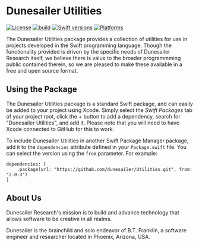 Dunesailer Utilities
====================

[![License](https://img.shields.io/badge/License-MIT-blue.svg)](https://github.com/dunesailer/Utilities/blob/master/LICENSE)
[![build](https://github.com/dunesailer/Utilities/workflows/build/badge.svg)](https://github.com/dunesailer/Utilities/actions?query=workflow%3Abuild)
[![Swift versions](https://img.shields.io/endpoint?url=https%3A%2F%2Fswiftpackageindex.com%2Fapi%2Fpackages%2Fdunesailer%2FUtilities%2Fbadge%3Ftype%3Dswift-versions)](https://swiftpackageindex.com/dunesailer/Utilities)
[![Platforms](https://img.shields.io/endpoint?url=https%3A%2F%2Fswiftpackageindex.com%2Fapi%2Fpackages%2Fdunesailer%2FUtilities%2Fbadge%3Ftype%3Dplatforms)](https://swiftpackageindex.com/dunesailer/Utilities)

The Dunesailer Utilities package provides a collection of utilities for use in projects developed in the Swift programming language. Though the functionality provided is driven by the specific needs of Dunesailer Research itself, we believe there is value to the broader programmming public contained therein, so we are pleased to make these available in a free and open source format.


## Using the Package

The Dunesailer Utilities package is a standard Swift package, and can easily be added to your project using Xcode. Simply select the *Swift Packages* tab of your project root, click the + button to add a dependency, search for "Dunesailer Utilities", and add it. Please note that you will need to have Xcode connected to GitHub for this to work.

To include Dunesailer Utilities in another Swift Package Manager package, add it to the `dependencies` attribute defined in your `Package.swift` file. You can select the version using the `from` parameter. For example:
```
dependencies: [
    .package(url: "https://github.com/dunesailer/Utilities.git", from: "2.0.3")
]
```


## About Us

Dunesailer Research's mission is to build and advance technology that allows software to be creative in all realms.

Dunesailer is the brainchild and solo endeavor of B.T. Franklin, a software engineer and researcher located in Phoenix, Arizona, USA.
